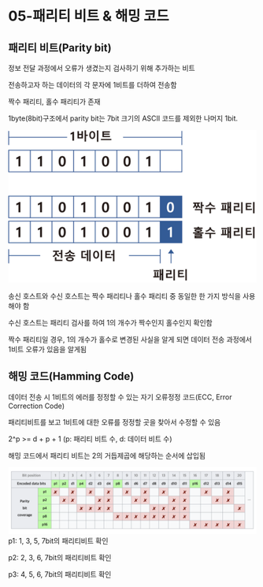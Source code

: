 # 05-패리티 비트 & 해밍 코드

## 패리티 비트(Parity bit)
정보 전달 과정에서 오류가 생겼는지 검사하기 위해 추가하는 비트

전송하고자 하는 데이터의 각 문자에 1비트를 더하여 전송함

짝수 패리티, 홀수 패리티가 존재

1byte(8bit)구조에서 parity bit는 7bit 크기의 ASCII 코드를 제외한 나머지 1bit.

![parityBit](./img/parityBit.png)

송신 호스트와 수신 호스트는 짝수 패리티나 홀수 패리티 중 동일한 한 가지 방식을 사용해야 함

수신 호스트는 패리티 검사를 하여 1의 개수가 짝수인지 홀수인지 확인함

짝수 패리티일 경우, 1의 개수가 홀수로 변경된 사실을 알게 되면 데이터 전송 과정에서 1비트 오류가 있음을 알게됨 

## 해밍 코드(Hamming Code)
데이터 전송 시 1비트의 에러를 정정할 수 있는 자기 오류정정 코드(ECC, Error Correction Code)

패리티비트를 보고 1비트에 대한 오류를 정정할 곳을 찾아서 수정할 수 있음 

2^p >= d + p + 1 (p: 패리티 비트 수, d: 데이터 비트 수)

해밍 코드에서 패리티 비트는 2의 거듭제곱에 해당하는 순서에 삽입됨

![hammingCode](./img/hammingCode.png)
p1: 1, 3, 5, 7bit의 패리티비트 확인

p2: 2, 3, 6, 7bit의 패리티비트 확인

p3: 4, 5, 6, 7bit의 패리티비트 확인